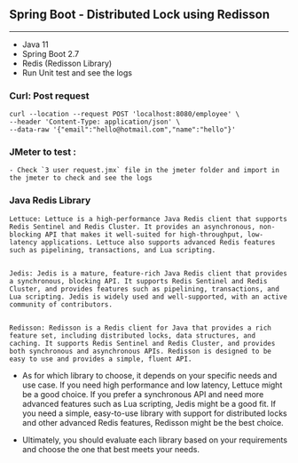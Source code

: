 ## Spring Boot - Distributed Lock using Redisson

-----------------------------------------------------
- Java 11
- Spring Boot 2.7
- Redis (Redisson Library)
- Run Unit test and see the logs

### Curl: Post request

    curl --location --request POST 'localhost:8080/employee' \
    --header 'Content-Type: application/json' \
    --data-raw '{"email":"hello@hotmail.com","name":"hello"}'



### JMeter to test : 
    - Check `3 user request.jmx` file in the jmeter folder and import in the jmeter to check and see the logs



### Java Redis Library

    Lettuce: Lettuce is a high-performance Java Redis client that supports Redis Sentinel and Redis Cluster. It provides an asynchronous, non-blocking API that makes it well-suited for high-throughput, low-latency applications. Lettuce also supports advanced Redis features such as pipelining, transactions, and Lua scripting.


    Jedis: Jedis is a mature, feature-rich Java Redis client that provides a synchronous, blocking API. It supports Redis Sentinel and Redis Cluster, and provides features such as pipelining, transactions, and Lua scripting. Jedis is widely used and well-supported, with an active community of contributors.

    
    Redisson: Redisson is a Redis client for Java that provides a rich feature set, including distributed locks, data structures, and caching. It supports Redis Sentinel and Redis Cluster, and provides both synchronous and asynchronous APIs. Redisson is designed to be easy to use and provides a simple, fluent API.


- As for which library to choose, it depends on your specific needs and use case. If you need high performance and low latency, Lettuce might be a good choice. If you prefer a synchronous API and need more advanced features such as Lua scripting, Jedis might be a good fit. If you need a simple, easy-to-use library with support for distributed locks and other advanced Redis features, Redisson might be the best choice.

- Ultimately, you should evaluate each library based on your requirements and choose the one that best meets your needs.
